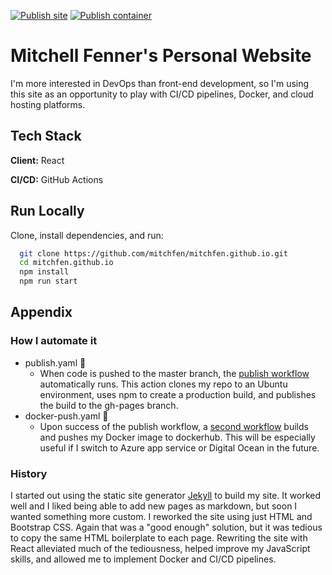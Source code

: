 [![Publish site](https://github.com/mitchfen/mitchfen.github.io/actions/workflows/publish.yaml/badge.svg)](https://github.com/mitchfen/mitchfen.github.io/actions/workflows/publish.yaml)
[![Publish container](https://github.com/mitchfen/mitchfen.github.io/actions/workflows/docker-push.yml/badge.svg)](https://github.com/mitchfen/mitchfen.github.io/actions/workflows/docker-push.yml)

# Mitchell Fenner's Personal Website

I'm more interested in DevOps than front-end development, so I'm using this site as an opportunity to play with CI/CD pipelines, Docker, and cloud hosting platforms.

## Tech Stack

**Client:** React 

**CI/CD:** GitHub Actions

  
## Run Locally

Clone, install dependencies, and run:

```bash
  git clone https://github.com/mitchfen/mitchfen.github.io.git
  cd mitchfen.github.io
  npm install
  npm run start
```

  
## Appendix

### How I automate it

* publish.yaml 🚀
   - When code is pushed to the master branch, the [publish workflow](https://github.com/mitchfen/mitchfen.github.io/actions/workflows/publish.yaml) automatically runs. This action clones my repo to an Ubuntu environment, uses npm to create a production build, and publishes the build to the gh-pages branch.
* docker-push.yaml 🐳
   - Upon success of the publish workflow, a [second workflow](https://github.com/mitchfen/mitchfen.github.io/actions/workflows/docker-push.yml) builds and pushes my Docker image to dockerhub. This will be especially useful if I switch to Azure app service or Digital Ocean in the future.

### History

I started out using the static site generator [Jekyll](https://github.com/jekyll/jekyll) to build my site. 
It worked well and I liked being able to add new pages as markdown, but soon I wanted something more custom. 
I reworked the site using just HTML and Bootstrap CSS. 
Again that was a "good enough" solution, but it was tedious to copy the same HTML boilerplate to each page. 
Rewriting the site with React alleviated much of the tediousness, helped improve my JavaScript skills, and allowed me to implement Docker and CI/CD pipelines.
  
